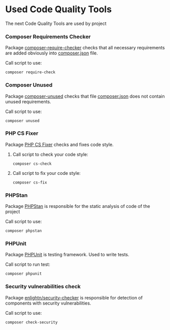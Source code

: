 Used Code Quality Tools
=======================

The next Code Quality Tools are used by project

### Composer Requirements Checker

Package [composer-require-checker](https://github.com/maglnet/ComposerRequireChecker) checks
that all necessary requirements are added obviously into [composer.json](../composer.json) file.

Call script to use:
```shell
composer require-check
```

### Composer Unused

Package [composer-unused](https://github.com/composer-unused/composer-unused) checks
that file [composer.json](../composer.json) does not contain unused requirements.

Call script to use:
```shell
composer unused
```

### PHP CS Fixer

Package [PHP CS Fixer](https://github.com/PHP-CS-Fixer/PHP-CS-Fixer) checks and fixes code style.

1. Call script to check your code style:
   ```shell
   composer cs-check
   ```
2. Call script to fix your code style:
   ```shell
   composer cs-fix
   ```

### PHPStan

Package [PHPStan](https://phpstan.org/) is responsible for the static analysis of code of the project

Call script to use:
```shell
composer phpstan
```

### PHPUnit

Package [PHPUnit](https://phpunit.de/index.html) is testing framework. Used to write tests.

Call script to run test:
```shell
composer phpunit
```

### Security vulnerabilities check

Package [enlightn/security-checker](https://github.com/enlightn/security-checker) is responsible for detection of components
with security vulnerabilities.

Call script to use:
```shell
composer check-security
```
